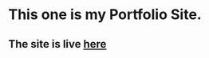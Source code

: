 # This one is my Portfolio Site.  
## The site is live [here](https://portfolio-hushibul-haque.netlify.app)
